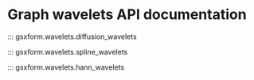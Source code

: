 # Graph wavelets API documentation

::: gsxform.wavelets.diffusion_wavelets

::: gsxform.wavelets.spline_wavelets

::: gsxform.wavelets.hann_wavelets
   
